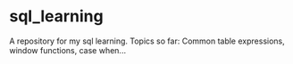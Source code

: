 # sql_learning
A repository for my sql learning. Topics so far: Common table expressions, window functions, case when...

